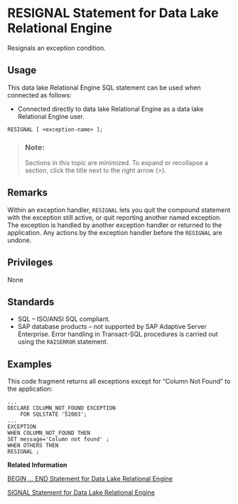 <!-- loioa6233dc184f21015a615f14fe71ace91 -->

# RESIGNAL Statement for Data Lake Relational Engine

Resignals an exception condition.



<a name="loioa6233dc184f21015a615f14fe71ace91__section_ovp_dvr_znb"/>

## Usage

This data lake Relational Engine SQL statement can be used when connected as follows:

-   Connected directly to data lake Relational Engine as a data lake Relational Engine user.



```
RESIGNAL [ <exception-name> ];
```



> ### Note:  
> Sections in this topic are minimized. To expand or recollapse a section, click the title next to the right arrow \(*\>*\).



<a name="loioa6233dc184f21015a615f14fe71ace91__IQ_Usage"/>

## Remarks

Within an exception handler, `RESIGNAL` lets you quit the compound statement with the exception still active, or quit reporting another named exception. The exception is handled by another exception handler or returned to the application. Any actions by the exception handler before the `RESIGNAL` are undone.



<a name="loioa6233dc184f21015a615f14fe71ace91__IQ_Permissions"/>

## Privileges

None



<a name="loioa6233dc184f21015a615f14fe71ace91__IQ_Standards"/>

## Standards

-   SQL – ISO/ANSI SQL compliant.
-   SAP database products – not supported by SAP Adaptive Server Enterprise. Error handling in Transact-SQL procedures is carried out using the `RAISERROR` statement.



<a name="loioa6233dc184f21015a615f14fe71ace91__IQ_Examples"/>

## Examples

This code fragment returns all exceptions except for “Column Not Found” to the application:

```
...
DECLARE COLUMN_NOT_FOUND EXCEPTION 
	FOR SQLSTATE '52003';
...
EXCEPTION
WHEN COLUMN_NOT_FOUND THEN
SET message='Column not found' ;
WHEN OTHERS THEN
RESIGNAL ;
```

**Related Information**  


[BEGIN … END Statement for Data Lake Relational Engine](begin-end-statement-for-data-lake-relational-engine-a6142de.md "Groups SQL statements together.")

[SIGNAL Statement for Data Lake Relational Engine](signal-statement-for-data-lake-relational-engine-a6266b2.md "Lets you raise an exception condition.")

